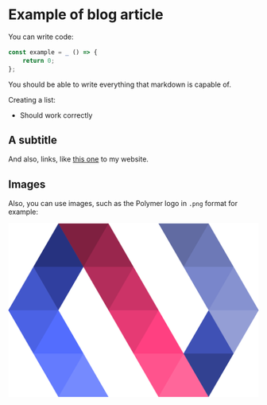 <!--
AUTHOR=k3llydev
KEYWORDS=JavaScript,HTML,CSS,BBVA
DATE=December 25, 2021
LAST_UPDATED=April 25, 2022
HASH=an-old-post
TIMESTAMP=1
-->

# Example of blog article

You can write code:

```javascript
const example = _ () => {
    return 0;
};
```

You should be able to write everything that markdown is capable of.

Creating a list:

- Should work correctly

## A subtitle

And also, links, like [this one](https://k3lly.dev) to my website.

## Images

Also, you can use images, such as the Polymer logo in `.png` format for example:

![Polymer logo](polymer.png)
